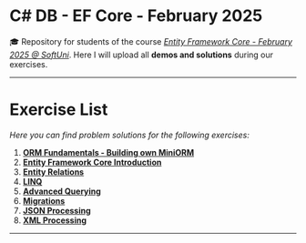 # C# DB - EF Core - February 2025
🎓 Repository for students of the course [*Entity Framework Core - February 2025 @ SoftUni*](https://softuni.bg/trainings/4842/entity-framework-core-february-2025). Here I will upload all **demos and solutions** during our exercises.
***
# Exercise List
*Here you can find problem solutions for the following exercises:*
1. [**ORM Fundamentals - Building own MiniORM**](https://github.com/KrIsKa7a/CSharp_Db_Feb_2025/tree/main/W01_MiniORM)
2. [**Entity Framework Core Introduction**](https://github.com/KrIsKa7a/CSharp_Db_Feb_2025/tree/main/E01_EntityFrameworkCore_Introduction)
3. [**Entity Relations**](https://github.com/KrIsKa7a/CSharp_Db_Feb_2025/tree/main/E02_EntityRelations)
4. [**LINQ**](https://github.com/KrIsKa7a/CSharp_Db_Feb_2025/tree/main/E03_LINQ)
5. [**Advanced Querying**](https://github.com/KrIsKa7a/CSharp_Db_Feb_2025/tree/main/E04_AdvancedQuerying)
6. [**Migrations**](https://github.com/KrIsKa7a/CSharp_Db_Feb_2025/tree/main/E05_Migrations)
7. [**JSON Processing**](https://github.com/KrIsKa7a/CSharp_Db_Feb_2025/tree/main/E06_JSON_Proccessing)
8. [**XML Processing**](https://github.com/KrIsKa7a/CSharp_Db_Feb_2025/tree/main/E07_XML_Processing)

***
